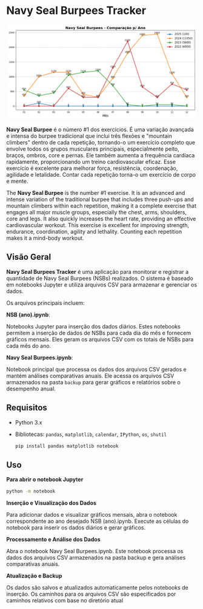 # Navy Seal Burpees Tracker

![Gráfico Total](backup/grafico_total.png)

**Navy Seal Burpee** é o número #1 dos exercícios. É uma variação avançada e intensa do burpee tradicional que inclui três flexões e "mountain climbers" dentro de cada repetição, tornando-o um exercício completo que envolve todos os grupos musculares principais, especialmente peito, braços, ombros, core e pernas. Ele também aumenta a frequência cardíaca rapidamente, proporcionando um treino cardiovascular eficaz. Esse exercício é excelente para melhorar força, resistência, coordenação, agilidade e letalidade. Contar cada repetição torna-o um exercício de corpo e mente.

The **Navy Seal Burpee** is the number #1 exercise. It is an advanced and intense variation of the traditional burpee that includes three push-ups and mountain climbers within each repetition, making it a complete exercise that engages all major muscle groups, especially the chest, arms, shoulders, core and legs. It also quickly increases the heart rate, providing an effective cardiovascular workout. This exercise is excellent for improving strength, endurance, coordination, agility and lethality. Counting each repetition makes it a mind-body workout.

## Visão Geral

**Navy Seal Burpees Tracker** é uma aplicação para monitorar e registrar a quantidade de Navy Seal Burpees (NSBs) realizados. O sistema é baseado em notebooks Jupyter e utiliza arquivos CSV para armazenar e gerenciar os dados.

Os arquivos principais incluem:

**NSB (ano).ipynb**:

Notebooks Jupyter para inserção dos dados diários. Estes notebooks permitem a inserção de dados de NSBs para cada dia do mês e fornecem gráficos mensais. Eles geram os arquivos CSV com os totais de NSBs para cada mês do ano.

**Navy Seal Burpees.ipynb**:

Notebook principal que processa os dados dos arquivos CSV gerados e mantém análises comparativas anuais. Ele acessa os arquivos CSV armazenados na pasta `backup` para gerar gráficos e relatórios sobre o desempenho anual.

## Requisitos

- Python 3.x
- Bibliotecas: `pandas`, `matplotlib`, `calendar`, `IPython`, `os`, `shutil`

    ```bash
    pip install pandas matplotlib notebook
   ```

   
## Uso
**Para abrir o notebook Jupyter**

   ```bash
   python -m notebook
   ```

**Inserção e Visualização dos Dados**

Para adicionar dados e visualizar gráficos mensais, abra o notebook correspondente ao ano desejado NSB (ano).ipynb.
Execute as células do notebook para inserir os dados diários e gerar gráficos.

**Processamento e Análise dos Dados**

Abra o notebook Navy Seal Burpees.ipynb.
Este notebook processa os dados dos arquivos CSV armazenados na pasta backup e gera análises comparativas anuais.

**Atualização e Backup**

Os dados são salvos e atualizados automaticamente pelos notebooks de inserção. Os caminhos para os arquivos CSV são especificados por caminhos relativos com base no diretório atual

